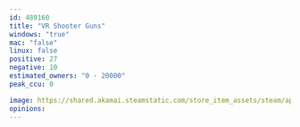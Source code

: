 ```yaml
---
id: 489160
title: "VR Shooter Guns"
windows: "true"
mac: "false"
linux: false
positive: 27
negative: 10
estimated_owners: "0 - 20000"
peak_ccu: 0

image: https://shared.akamai.steamstatic.com/store_item_assets/steam/apps/489160/header.jpg?t=1671623206
opinions:
---
```

